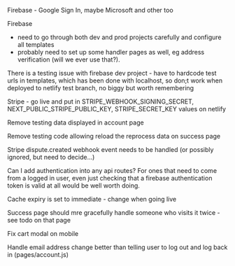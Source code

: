 Firebase - Google Sign In, maybe Microsoft and other too

Firebase

- need to go through both dev and prod projects carefully and configure all templates
- probably need to set up some handler pages as well, eg address verification (will we ever use that?).

There is a testing issue with firebase dev project - have to hardcode test urls in templates, which has been done with localhost, so don;t work when deployed to netlify test branch, no biggy but worth remembering

Stripe - go live and put in STRIPE_WEBHOOK_SIGNING_SECRET, NEXT_PUBLIC_STRIPE_PUBLIC_KEY, STRIPE_SECRET_KEY values on netlify

Remove testing data displayed in account page

Remove testing code allowing reload the reprocess data on success page

Stripe dispute.created webhook event needs to be handled (or possibly ignored, but need to decide...)

Can I add authentication into any api routes? For ones that need to come from a logged in user, even just checking that a firebase authentication token is valid at all would be well worth doing.

Cache expiry is set to immediate - change when going live

Success page should mre gracefully handle someone who visits it twice - see todo on that page

Fix cart modal on mobile

Handle email address change better than telling user to log out and log back in (pages/account.js)
